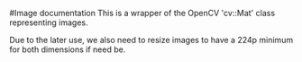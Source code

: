 #Image documentation
This is a wrapper of the OpenCV 'cv::Mat' class representing images.

Due to the later use, we also need to resize images to have a 224p minimum for both dimensions if need be.
